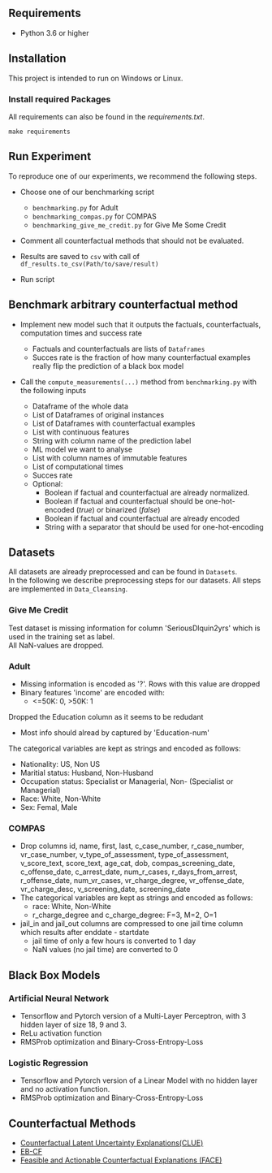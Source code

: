 ## Requirements
- Python 3.6 or higher  

## Installation
This project is intended to run on Windows or Linux.

### Install required Packages
All requirements can also be found in the *requirements.txt*.
````
make requirements
````

## Run Experiment
To reproduce one of our experiments, we recommend the following steps.
- Choose one of our benchmarking script
  - ``benchmarking.py`` for Adult
  - ``benchmarking_compas.py`` for COMPAS
  - ``benchmarking_give_me_credit.py`` for Give Me Some Credit
  
- Comment all counterfactual methods that should not be evaluated.
- Results are saved to ``csv`` with call of ``df_results.to_csv(Path/to/save/result)``
- Run script

## Benchmark arbitrary counterfactual method
- Implement new model such that it outputs the factuals, counterfactuals, computation times and success rate
  - Factuals and counterfactuals are lists of ``Dataframes``
  - Succes rate is the fraction of how many counterfactual examples really flip the prediction of a black box model
  
- Call the ``compute_measurements(...)`` method from ``benchmarking.py`` with the following inputs
  - Dataframe of the whole data
  - List of Dataframes of original instances
  - List of Dataframes with counterfactual examples
  - List with continuous features
  - String with column name of the prediction label
  - ML model we want to analyse
  - List with column names of immutable features
  - List of computational times
  - Succes rate
  - Optional:
    - Boolean if factual and counterfactual are already normalized.
    - Boolean if factual and counterfactual should be one-hot-encoded (*true*) or binarized (*false*)
    - Boolean if factual and counterfactual are already encoded
    - String with a separator that should be used for one-hot-encoding

## Datasets
All datasets are already preprocessed and can be found in ``Datasets``.  
In the following we describe preprocessing steps for our datasets. All steps are implemented in ``Data_Cleansing``.

### Give Me Credit
Test dataset is missing information for column 'SeriousDlquin2yrs' which is used in the training set as label.  
All NaN-values are dropped. 

### Adult
- Missing information is encoded as '?'. Rows with this value are dropped
- Binary features 'income' are encoded with:
  - <=50K: 0, >50K: 1

Dropped the Education column as it seems to be redudant
- Most info should alread by captured by 'Education-num'

The categorical variables are kept as strings and encoded as follows:
- Nationality: US, Non US
- Maritial status: Husband, Non-Husband
- Occupation status: Specialist or Managerial, Non- (Specialist or Managerial)
- Race: White, Non-White
- Sex: Femal, Male

### COMPAS
- Drop columns id, name, first, last, c_case_number, r_case_number, vr_case_number, 
v_type_of_assessment, type_of_assessment, v_score_text, score_text, age_cat, dob, 
compas_screening_date, c_offense_date, c_arrest_date, num_r_cases, r_days_from_arrest,
r_offense_date, num_vr_cases, vr_charge_degree, vr_offense_date, vr_charge_desc, v_screening_date,
screening_date
- The categorical variables are kept as strings and encoded as follows:
  - race: White, Non-White
  - r_charge_degree and c_charge_degree: F=3, M=2, O=1
- jail_in and jail_out columns are compressed to one jail time column which results after enddate - startdate
  - jail time of only a few hours is converted to 1 day
  - NaN values (no jail time) are converted to 0


## Black Box Models
### Artificial Neural Network
- Tensorflow and Pytorch version of a Multi-Layer Perceptron, with 3 hidden layer of size 18, 9 and 3.
- ReLu activation function
- RMSProb optimization and Binary-Cross-Entropy-Loss
### Logistic Regression
- Tensorflow and Pytorch version of a Linear Model with no hidden layer and no activation function.
- RMSProb optimization and Binary-Cross-Entropy-Loss

## Counterfactual Methods
- [Counterfactual Latent Uncertainty Explanations(CLUE)](https://arxiv.org/pdf/2006.06848.pdf)
- [EB-CF](https://arxiv.org/pdf/1912.03277.pdf)
- [Feasible and Actionable Counterfactual Explanations (FACE)](https://arxiv.org/pdf/1909.09369.pdf)
